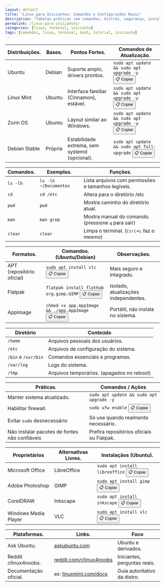 ```yaml
---
layout: default
title: "Linux para Iniciantes: Comandos e Configurações Reais"
description: "Tabelas práticas com comandos, distros, segurança, instalação de programas e estrutura de arquivos — sem textos genéricos, só o essencial."
permalink: /linux-para-iniciantes/
categories: [linux, terminal, iniciante]
tags: [comandos, linux, terminal, bash, tutorial, iniciante]
---
```



<section>



<table class="evergreen-table">
  <thead>
    <tr>
      <th>Distribuições.</th>
      <th>Bases.</th>
      <th>Pontos Fortes.</th>
      <th>Comandos de Atualização.</th>
    </tr>
  </thead>
  <tbody>
    <tr>
      <td data-label="Distribuição">Ubuntu</td>
      <td data-label="Base">Debian</td>
      <td data-label="Ponto Forte">Suporte amplo, drivers prontos.</td>
      <td data-label="Comando de Atualização">
        <code>sudo apt update && sudo apt upgrade -y</code>
        <button class="copy-btn" data-command="sudo apt update && sudo apt upgrade -y">📋 Copiar</button>
      </td>
    </tr>
    <tr>
      <td data-label="Distribuição">Linux Mint</td>
      <td data-label="Base">Ubuntu</td>
      <td data-label="Ponto Forte">Interface familiar (Cinnamon), estável.</td>
      <td data-label="Comando de Atualização">
        <code>sudo apt update && sudo apt upgrade -y</code>
        <button class="copy-btn" data-command="sudo apt update && sudo apt upgrade -y">📋 Copiar</button>
      </td>
    </tr>
    <tr>
      <td data-label="Distribuição">Zorin OS</td>
      <td data-label="Base">Ubuntu</td>
      <td data-label="Ponto Forte">Layout similar ao Windows.</td>
      <td data-label="Comando de Atualização">
        <code>sudo apt update && sudo apt upgrade -y</code>
        <button class="copy-btn" data-command="sudo apt update && sudo apt upgrade -y">📋 Copiar</button>
      </td>
    </tr>
    <tr>
      <td data-label="Distribuição">Debian Stable</td>
      <td data-label="Base">Própria</td>
      <td data-label="Ponto Forte">Estabilidade extrema, sem systemd (opcional).</td>
      <td data-label="Comando de Atualização">
        <code>sudo apt update && sudo apt full-upgrade</code>
        <button class="copy-btn" data-command="sudo apt update && sudo apt full-upgrade">📋 Copiar</button>
      </td>
    </tr>
  </tbody>
</table>



<table class="evergreen-table">
  <thead>
    <tr>
      <th>Comandos.</th>
      <th>Exemplos.</th>
      <th>Funções.</th>
    </tr>
  </thead>
  <tbody>
    <tr>
      <td data-label="Comando"><code>ls -lh</code></td>
      <td data-label="Exemplo"><code>ls -lh ~/Documentos</code></td>
      <td data-label="Função">Lista arquivos com permissões e tamanhos legíveis.</td>
    </tr>
    <tr>
      <td data-label="Comando"><code>cd</code></td>
      <td data-label="Exemplo"><code>cd /etc</code></td>
      <td data-label="Função">Altera para o diretório /etc</td>
    </tr>
    <tr>
      <td data-label="Comando"><code>pwd</code></td>
      <td data-label="Exemplo"><code>pwd</code></td>
      <td data-label="Função">Mostra caminho do diretório atual.</td>
    </tr>
    <tr>
      <td data-label="Comando"><code>man</code></td>
      <td data-label="Exemplo"><code>man grep</code></td>
      <td data-label="Função">Mostra manual do comando.(pressione <kbd>q</kbd> para sair)</td>
    </tr>
    <tr>
      <td data-label="Comando"><code>clear</code></td>
      <td data-label="Exemplo"><code>clear</code></td>
      <td data-label="Função">Limpa o terminal. (<kbd>Ctrl</kbd>+<kbd>L</kbd> faz o mesmo)</td>
    </tr>
  </tbody>
</table>


<table class="evergreen-table">
  <thead>
    <tr>
      <th>Formatos.</th>
      <th>Comandos. (Ubuntu/Debian)</th>
      <th>Observações.</th>
    </tr>
  </thead>
  <tbody>
    <tr>
      <td data-label="Formato">APT (repositório oficial)</td>
      <td data-label="Comando">
        <code>sudo apt install vlc</code>
        <button class="copy-btn" data-command="sudo apt install vlc">📋 Copiar</button>
      </td>
      <td data-label="Observação">Mais seguro e integrado.</td>
    </tr>
    <tr>
      <td data-label="Formato">Flatpak</td>
      <td data-label="Comando">
        <code>flatpak install flathub org.gimp.GIMP</code>
        <button class="copy-btn" data-command="flatpak install flathub org.gimp.GIMP">📋 Copiar</button>
      </td>
      <td data-label="Observação">Isolado, atualizações independentes.</td>
    </tr>
    <tr>
      <td data-label="Formato">AppImage</td>
      <td data-label="Comando">
        <code>chmod +x app.AppImage && ./app.AppImage</code>
        <button class="copy-btn" data-command="chmod +x app.AppImage && ./app.AppImage">📋 Copiar</button>
      </td>
      <td data-label="Observação">Portátil, não instala no sistema.</td>
    </tr>
  </tbody>
</table>


<table class="evergreen-table">
  <thead>
    <tr>
      <th>Diretório</th>
      <th>Conteúdo</th>
    </tr>
  </thead>
  <tbody>
    <tr>
      <td data-label="Diretório"><code>/home</code></td>
      <td data-label="Conteúdo">Arquivos pessoais dos usuários.</td>
    </tr>
    <tr>
      <td data-label="Diretório"><code>/etc</code></td>
      <td data-label="Conteúdo">Arquivos de configuração do sistema.</td>
    </tr>
    <tr>
      <td data-label="Diretório"><code>/bin</code> e <code>/usr/bin</code></td>
      <td data-label="Conteúdo">Comandos essenciais e programas.</td>
    </tr>
    <tr>
      <td data-label="Diretório"><code>/var/log</code></td>
      <td data-label="Conteúdo">Logs do sistema.</td>
    </tr>
    <tr>
      <td data-label="Diretório"><code>/tmp</code></td>
      <td data-label="Conteúdo">Arquivos temporários. (apagados no reboot)</td>
    </tr>
  </tbody>
</table>



<table class="evergreen-table">
  <thead>
    <tr>
      <th>Práticas.</th>
      <th>Comandos / Ações</th>
    </tr>
  </thead>
  <tbody>
    <tr>
      <td data-label="Prática">Manter sistema atualizado.</td>
      <td data-label="Comando / Ação">
        <code>sudo apt update && sudo apt upgrade -y</code>
      </td>
    </tr>
    <tr>
      <td data-label="Prática">Habilitar firewall.</td>
      <td data-label="Comando / Ação">
        <code>sudo ufw enable</code>
        <button class="copy-btn" data-command="sudo ufw enable">📋 Copiar</button>
      </td>
    </tr>
    <tr>
      <td data-label="Prática">Evitar <code>sudo</code> desnecessário</td>
      <td data-label="Comando / Ação">Só use quando realmente necessário.</td>
    </tr>
    <tr>
      <td data-label="Prática">Não instalar pacotes de fontes não confiáveis</td>
      <td data-label="Comando / Ação">Prefira repositórios oficiais ou Flatpak.</td>
    </tr>
  </tbody>
</table>



<table class="evergreen-table">
  <thead>
    <tr>
      <th>Proprietários</th>
      <th>Alternativas Livres.</th>
      <th>Instalaçãos (Ubuntu).</th>
    </tr>
  </thead>
  <tbody>
    <tr>
      <td data-label="Proprietário">Microsoft Office</td>
      <td data-label="Alternativa Livre">LibreOffice</td>
      <td data-label="Instalação">
        <code>sudo apt install libreoffice</code>
        <button class="copy-btn" data-command="sudo apt install libreoffice">📋 Copiar</button>
      </td>
    </tr>
    <tr>
      <td data-label="Proprietário">Adobe Photoshop</td>
      <td data-label="Alternativa Livre">GIMP</td>
      <td data-label="Instalação">
        <code>sudo apt install gimp</code>
        <button class="copy-btn" data-command="sudo apt install gimp">📋 Copiar</button>
      </td>
    </tr>
    <tr>
      <td data-label="Proprietário">CorelDRAW</td>
      <td data-label="Alternativa Livre">Inkscape</td>
      <td data-label="Instalação">
        <code>sudo apt install inkscape</code>
        <button class="copy-btn" data-command="sudo apt install inkscape">📋 Copiar</button>
      </td>
    </tr>
    <tr>
      <td data-label="Proprietário">Windows Media Player</td>
      <td data-label="Alternativa Livre">VLC</td>
      <td data-label="Instalação">
        <code>sudo apt install vlc</code>
        <button class="copy-btn" data-command="sudo apt install vlc">📋 Copiar</button>
      </td>
    </tr>
  </tbody>
</table>



<table class="evergreen-table">
  <thead>
    <tr>
      <th>Plataformas.</th>
      <th>Links.</th>
      <th>Foco</th>
    </tr>
  </thead>
  <tbody>
    <tr>
      <td data-label="Plataforma">Ask Ubuntu.</td>
      <td data-label="Link"><a href="https://askubuntu.com/" target="_blank">askubuntu.com</a></td>
      <td data-label="Foco">Ubuntu e derivados.</td>
    </tr>
    <tr>
      <td data-label="Plataforma">Reddit r/linux4noobs.</td>
      <td data-label="Link"><a href="https://www.reddit.com/r/linux4noobs/" target="_blank">reddit.com/r/linux4noobs</a></td>
      <td data-label="Foco">Iniciantes, perguntas reais.</td>
    </tr>
    <tr>
      <td data-label="Plataforma">Documentação oficial.</td>
      <td data-label="Link">ex: <a href="https://linuxmint.com/documentation.php" target="_blank">linuxmint.com/docs</a></td>
      <td data-label="Foco">Guia autoritativo da distro.</td>
    </tr>
  </tbody>
</table>


</section>


